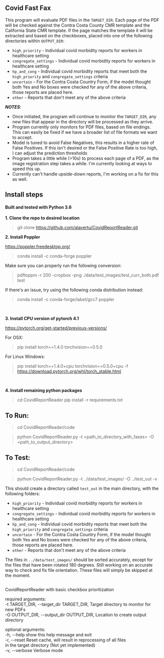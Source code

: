 ## Covid Fast Fax

This program will evaluate PDF files in the `TARGET_DIR`. Each page of the PDF will be checked against 
the Contra Costa County CMR template and the California State CMR template. If the page matches the template
it will be extracted and based on the checkboxes, placed into one of the following directories within `OUTPUT_DIR`:

* `high_priority` - Individual covid morbidity reports for workers in healthcare setting 
* `congregate_settings` - Individual covid morbidity reports for workers in healthcare setting
* `hp_and_cong` - Individual covid morbidity reports that meet both the `high_priority` and `congregate_settings` criteria
* `uncertain` - For the Contra Costa Country Form, if the model thought both Yes and No boxes were checked for any of the above criteria, those reports are placed here.
* `other` - Reports that don't meet any of the above criteria

***NOTES***: 
* Once initiated, the program will continue to monitor the `TARGET_DIR`, any new files that appear in the 
directory will be processed as they arrive. 
* Program currently only monitors for PDF files, based on file endings. This can easily be fixed if we have a broader 
list of file formats we want to accept.
* Model is tuned to avoid False Negatives, this results in a higher rate of False Positives. If this isn't desired 
or the False Positive Rate is too high, I can adjust the prediction thresholds
* Program takes a little while (>10s) to process each page of a PDF, as the image registration step takes a while. I'm currently looking at ways to speed this up.  
* Currently can't handle upside-down reports, I'm working on a fix for this as well. 

## Install steps  
#### Built and tested with Python 3.6

**1\. Clone the repo to desired location**
> git clone https://github.com/alavertu/CovidReportReader.git

**2\. Install Poppler**

https://poppler.freedesktop.org/  
> conda install -c conda-forge poppler  

Make sure you can properly run the following conversion:
> pdftoppm -r 200 -cropbox -png ./data/test_images/test_curr_both.pdf test

If there's an issue, try using the following conda distribution instead:  

> conda install -c conda-forge/label/gcc7 poppler  
    
<br/>  
  
**3\. Install CPU version of pytorch 4.1**

https://pytorch.org/get-started/previous-versions/

For OSX:
> pip install torch==1.4.0 torchvision==0.5.0  

For Linux Windows:  
> pip install torch==1.4.0+cpu torchvision==0.5.0+cpu -f https://download.pytorch.org/whl/torch_stable.html  
  
<br/>  

**4\. Install remaining python packages**

> cd CovidReportReader
> pip install -r requirements.txt


## To Run:

> cd CovidReportReader/code

> python CovidReportReader.py -t <path_to_directory_with_faxes> -O <path_to_output_directory> 

## To Test:
> cd CovidReportReader/code

> python CovidReportReader.py -t ../data/test_images/ -O ../test_out -v

This should create a directory called `test_out` in the main directory, with the following folders:
* `high_priority` - Individual covid morbidity reports for workers in healthcare setting 
* `congregate_settings` - Individual covid morbidity reports for workers in healthcare setting
* `hp_and_cong` - Individual covid morbidity reports that meet both the `high_priority` and `congregate_settings` criteria
* `uncertain` - For the Contra Costa Country Form, if the model thought both Yes and No boxes were checked for any of the above criteria, those reports are placed here.
* `other` - Reports that don't meet any of the above criteria

The files in `../data/test_images/` should be sorted accurately, except for the files that have been rotated 180 degrees. 
Still working on an accurate way to check and fix file orientation. These files will simply be skipped at the moment. 

## 

CovidReportReader with basic checkbox prioritization  

required arguments:  
  -t TARGET_DIR, --target_dir TARGET_DIR, Target directory to monitor for new PDFs  
  -O OUTPUT_DIR, --output_dir OUTPUT_DIR, Location to create output directory  
                        
optional arguments:  
  -h, --help            show this help message and exit    
  -r, --reset           Reset cache, will result in reprocessing of all files   
                        in the target directory (Not yet implemented)  
  -v, --verbose         Verbose mode  


